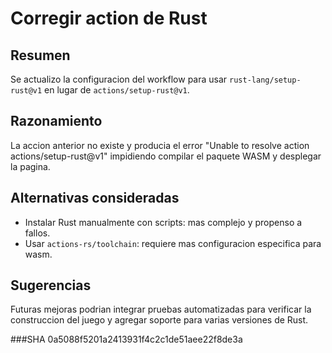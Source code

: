# Corregir action de Rust

## Resumen
Se actualizo la configuracion del workflow para usar `rust-lang/setup-rust@v1` en lugar de `actions/setup-rust@v1`.

## Razonamiento
La accion anterior no existe y producia el error "Unable to resolve action actions/setup-rust@v1" impidiendo compilar el paquete WASM y desplegar la pagina.

## Alternativas consideradas
- Instalar Rust manualmente con scripts: mas complejo y propenso a fallos.
- Usar `actions-rs/toolchain`: requiere mas configuracion especifica para wasm.

## Sugerencias
Futuras mejoras podrian integrar pruebas automatizadas para verificar la construccion del juego y agregar soporte para varias versiones de Rust.

###SHA
0a5088f5201a2413931f4c2c1de51aee22f8de3a
